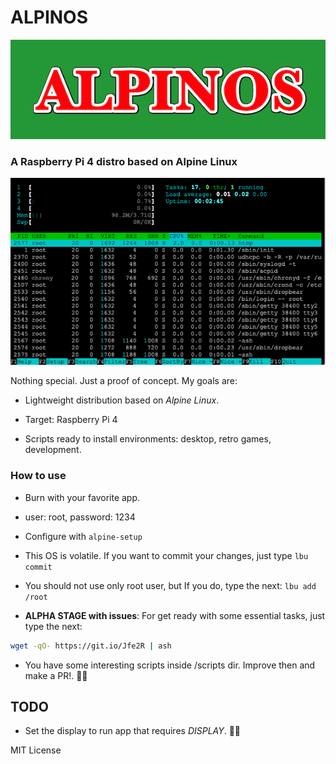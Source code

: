 # ALPINOS

![alpinOS](logo.png)

### A Raspberry Pi 4 distro based on Alpine Linux

![alpinOS](./screenshots/alpinOS_htop_v0.1.png)

Nothing special. Just a proof of concept. My goals are:

* Lightweight distribution based on *Alpine Linux*.

* Target: Raspberry Pi 4

* Scripts ready to install environments: desktop, retro games, development.

### How to use

* Burn with your favorite app.

* user: root, password: 1234

* Configure with ``` alpine-setup ```

* This OS is volatile. If you want to commit your changes, just type ``` lbu commit ```

* You should not use only root user, but If you do, type the next: ``` lbu add /root ```

* **ALPHA STAGE with issues**: For get ready with some essential tasks, just type the next:

```bash
wget -qO- https://git.io/Jfe2R | ash
```

* You have some interesting scripts inside /scripts dir. Improve then and make a PR!. 💪🏻

## TODO

* Set the display to run app that requires *DISPLAY*. 🤷‍♂️

MIT License

